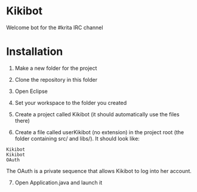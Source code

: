 # Kikibot
Welcome bot for the #krita IRC channel

# Installation
1. Make a new folder for the project
2. Clone the repository in this folder
3. Open Eclipse
4. Set your workspace to the folder you created
5. Create a project called Kikibot (it should automatically use the files there)

6. Create a file called userKikibot (no extension) in the project root (the folder containing src/ and libs/). It should look like:

```
Kikibot
Kikibot
OAuth
```
The OAuth is a private sequence that allows Kikibot to log into her account.

7. Open Application.java and launch it
